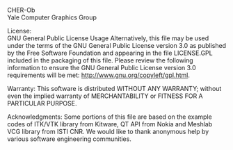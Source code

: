 CHER-Ob  
Yale Computer Graphics Group

License:  
GNU General Public License Usage
Alternatively, this file may be used under the terms of the GNU General Public License version 3.0 as published by the Free Software Foundation and appearing in the file LICENSE.GPL included in the packaging of this file. Please review the following information to ensure the GNU General Public License version 3.0 requirements will be met:
http://www.gnu.org/copyleft/gpl.html.

Warranty: 
This software is distributed WITHOUT ANY WARRANTY; without even the implied warranty of MERCHANTABILITY or FITNESS FOR A PARTICULAR PURPOSE.

Acknowledgments:
Some portions of this file are based on the example codes of ITK/VTK library from Kitware, QT API from Nokia and Meshlab VCG library from ISTI CNR. We would like to thank anonymous help by various software engineering communities.
